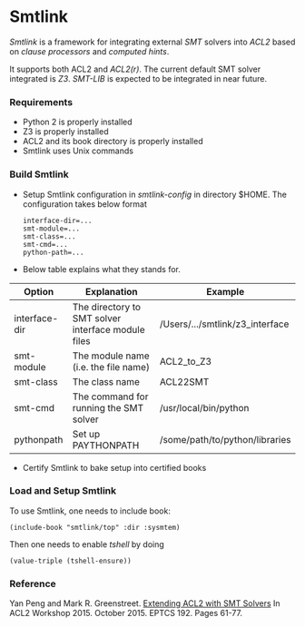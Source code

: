Smtlink
====================

*Smtlink* is a framework for integrating external *SMT* solvers into *ACL2* based on
*clause processors* and *computed hints*.

It supports both ACL2 and *ACL2(r)*. The current default SMT solver integrated is
*Z3*. *SMT-LIB* is expected to be integrated in near future.

### Requirements

* Python 2 is properly installed
* Z3 is properly installed
* ACL2 and its book directory is properly installed
* Smtlink uses Unix commands

### Build Smtlink

* Setup Smtlink configuration in *smtlink-config* in directory $HOME. The
  configuration takes below format
  ```
  interface-dir=...
  smt-module=...
  smt-class=...
  smt-cmd=...
  python-path=...
  ```
  
*  Below table explains what they stands for.
  
  Option        | Explanation                                         | Example
  ------------- | --------------------------------------------------- | -------------
  interface-dir | The directory to SMT solver interface module files  | /Users/.../smtlink/z3_interface
  smt-module    | The module name (i.e. the file name)                | ACL2_to_Z3
  smt-class     | The class name                                      | ACL22SMT
  smt-cmd       | The command for running the SMT solver              | /usr/local/bin/python
  pythonpath    | Set up PAYTHONPATH                                  | /some/path/to/python/libraries
  
* Certify Smtlink to bake setup into certified books

### Load and Setup Smtlink

To use Smtlink, one needs to include book:
```
(include-book "smtlink/top" :dir :sysmtem)
```
Then one needs to enable *tshell* by doing
```
(value-triple (tshell-ensure))
```

### Reference

Yan Peng and Mark R. Greenstreet. [Extending ACL2 with SMT Solvers][publication]
In ACL2 Workshop 2015. October 2015. EPTCS 192. Pages 61-77.

[publication]: https://arxiv.org/abs/1509.06082
